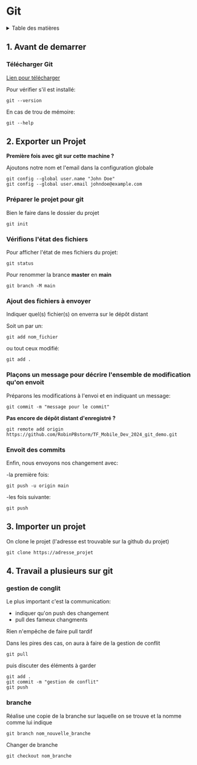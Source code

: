  # Git
 
<details>
  <summary>Table des matières</summary>
  <ol>
    <li>
     <a href="#avant-de-demarrer">Avant de demarrer</a>
    </li>
    <li>
     <a href="#exporter-un-projet">Exporter un Projet</a>
    </li>
    <li>
      <a href="#importer-un-projet">Importer un projet</a>
    </li>
    <li>
      <a href="#travail-a-plusieurs-sur-git">Travail a plusieurs sur git</a>
    </li>
  </ol>
</details>

 ## 1. Avant de demarrer

### Télécharger Git

[Lien pour télécharger](https://git-scm.com/downloads)

Pour vérifier s'il est installé:

```
git --version
```

En cas de trou de mémoire:

```
git --help
```

 ## 2. Exporter un Projet

**Première fois avec git sur cette machine ?**

Ajoutons notre nom et l'email dans la configuration globale
```
git config --global user.name "John Doe"
git config --global user.email johndoe@example.com
```

### Préparer le projet pour git

Bien le faire dans le dossier du projet

```
git init
```

### Vérifions l'état des fichiers
Pour afficher l'état de mes fichiers du projet:

```
git status
```

Pour renommer la brance **master** en **main**

```
git branch -M main
```
### Ajout des fichiers à envoyer

Indiquer quel(s) fichier(s) on enverra sur le dépôt distant

Soit un par un:
```
git add nom_fichier
```

ou tout ceux modifié:
```
git add .
```

### Plaçons un message pour décrire l'ensemble de modification qu'on envoit 

Préparons les modifications à l'envoi et en indiquant un message:
```
git commit -m "message pour le commit"
```

**Pas encore de dépôt distant d'enregistré ?**
```
git remote add origin https://github.com/RobinPBstorm/TF_Mobile_Dev_2024_git_demo.git
```

### Envoit des commits

Enfin, nous envoyons nos changement avec:

-la première fois:
```
git push -u origin main
```
-les fois suivante:
```
git push
```

 ## 3. Importer un projet

On clone le projet (l'adresse est trouvable sur la github du projet)
```
git clone https://adresse_projet
```

 ## 4. Travail a plusieurs sur git

### gestion de conglit
Le plus important c'est la communication:
- indiquer qu'on push des changement
- pull des fameux changments

Rien n'empêche de faire pull tardif

Dans les pires des cas, on aura à faire de la gestion de conflit

```
git pull
```
puis discuter des éléments à garder
```
git add .
git commit -m "gestion de conflit"
git push
```

### branche

Réalise une copie de la branche sur laquelle on se trouve et la nomme comme lui indique
```
git branch nom_nouvelle_branche
```

Changer de branche
```
git checkout nom_branche
```
